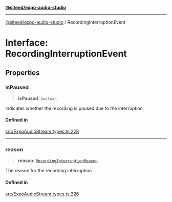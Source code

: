 [**@siteed/expo-audio-studio**](../README.md)

***

[@siteed/expo-audio-studio](../README.md) / RecordingInterruptionEvent

# Interface: RecordingInterruptionEvent

## Properties

### isPaused

> **isPaused**: `boolean`

Indicates whether the recording is paused due to the interruption

#### Defined in

[src/ExpoAudioStream.types.ts:228](https://github.com/deeeed/expo-audio-stream/blob/391ce6bcc63b985ab716f16d8cf5ddac64968b09/packages/expo-audio-studio/src/ExpoAudioStream.types.ts#L228)

***

### reason

> **reason**: [`RecordingInterruptionReason`](../type-aliases/RecordingInterruptionReason.md)

The reason for the recording interruption

#### Defined in

[src/ExpoAudioStream.types.ts:226](https://github.com/deeeed/expo-audio-stream/blob/391ce6bcc63b985ab716f16d8cf5ddac64968b09/packages/expo-audio-studio/src/ExpoAudioStream.types.ts#L226)
